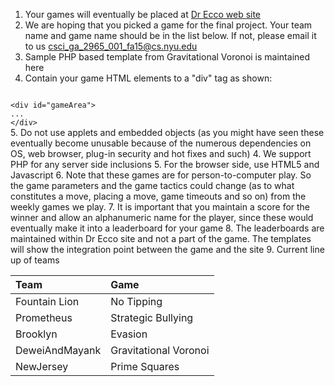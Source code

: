 1. Your games will eventually be placed at [Dr Ecco web site](http://cims.nyu.edu/drecco/index.php?task=homepage "Dr Ecco web site")
2. We are hoping that you picked a game for the final project. Your team name and game name should be in the list below. If not, please email it to us csci_ga_2965_001_fa15@cs.nyu.edu
3. Sample PHP based template from Gravitational Voronoi is maintained here
4. Contain your game HTML elements to a "div" tag as shown:
<code>
&lt;div id="gameArea"&gt;
...
&lt;/div&gt;
</code>
5. Do not use applets and embedded objects (as you might have seen these eventually become unusable because of the numerous dependencies on OS, web browser, plug-in security and hot fixes and such)
4. We support PHP for any server side inclusions
5. For the browser side, use HTML5 and Javascript
6. Note that these games are for person-to-computer play. So the game parameters and the game tactics could change (as to what constitutes a move, placing a move, game timeouts and so on) from the weekly games we play.
7. It is important that you maintain a score for the winner and allow an alphanumeric name for the player, since these would eventually make it into a leaderboard for your game
8. The leaderboards are maintained within Dr Ecco site and not a part of the game. The templates will show the integration point between the game and the site
9. Current line up of teams

|Team            | Game      |
|:----------------|:------------------|
|Fountain Lion   | No Tipping |
|Prometheus | Strategic Bullying |
|Brooklyn | Evasion |
|DeweiAndMayank | Gravitational Voronoi |
|NewJersey | Prime Squares |

